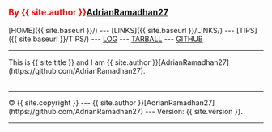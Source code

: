 ---
---
<span style="color:red; font-weight:bold; font-size:larger;">By {{ site.author }}[AdrianRamadhan27](https://github.com/AdrianRamadhan27)</span>
<br><br>
[HOME]({{ site.baseurl }}/) ---
[LINKS]({{ site.baseurl }}/LINKS/) ---
[TIPS]({{ site.baseurl }}/TIPS/) ---
[LOG](https://github.com/AdrianRamadhan27/os222/blob/main/TXT/mylog.txt) ---
[TARBALL](SandBox/cbkadal.tar.xz) ---
[GITHUB](https://github.com/AdrianRamadhan27/os222)
<br>
<hr>
This is {{ site.title }} and I am {{ site.author }}[AdrianRamadhan27](https://github.com/AdrianRamadhan27).
<br><br>
<hr>
&copy; {{ site.copyright }} --- {{ site.author }}[AdrianRamadhan27](https://github.com/AdrianRamadhan27) --- Version: {{ site.version }}.
<hr>
<br>
